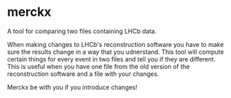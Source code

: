 merckx
======

A tool for comparing two files containing LHCb data.

When making changes to LHCb's reconstruction software
you have to make sure the results change in a way that
you udnerstand. This tool will compute certain things
for every event in two files and tell you if they
are different. This is useful when you have one
file from the old version of the reconstruction
software and a file with your changes.

Merckx be with you if you introduce changes!
